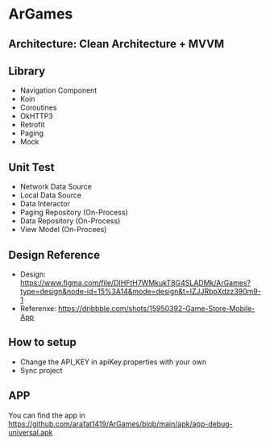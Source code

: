 # ArGames

## Architecture: Clean Architecture + MVVM

## Library
- Navigation Component
- Koin
- Coroutines
- OkHTTP3
- Retrofit
- Paging
- Mock

## Unit Test
- Network Data Source
- Local Data Source
- Data Interactor
- Paging Repository (On-Process)
- Data Repository (On-Process)
- View Model (On-Procees)

## Design Reference
- Design: https://www.figma.com/file/DIHFtH7WMkukT8G4SLADMk/ArGames?type=design&node-id=15%3A14&mode=design&t=IZJJRbpXdzz390m9-1
- Referenxe: https://dribbble.com/shots/15950392-Game-Store-Mobile-App

## How to setup
- Change the API_KEY in apiKey.properties with your own
- Sync project

## APP
You can find the app in https://github.com/arafat1419/ArGames/blob/main/apk/app-debug-universal.apk
